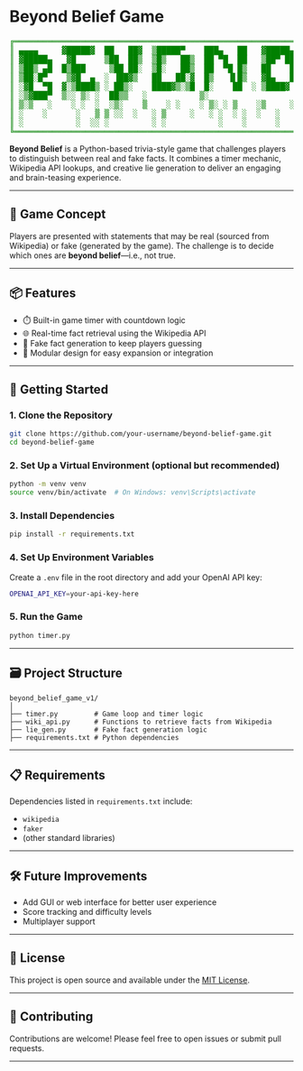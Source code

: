 # Beyond Belief Game
<pre style="color: green;">
╔═══════════════════════════════════════════════════════════════════════════════════════════════════════════════╗ 
║ ▄▄▄▄     ▓█████▓  ██   ██▓  ▒█████▀    ███▄   ██   ▓█████▄    ▄▄▄▄   ▓█████   ██▓      ██▓  ▓██████  ████████ ║ 
║ ▓█████▄   ▓█      ▒██  ██▒  ▒█▒   ██▒  ██ ▀█  ██   ▒██▀ ██▌  ▓█████▄ ▓█   ▀  ▓██▒      ▓██  ▒▓█      ▓██      ║ 
║ ▒██▒ ▄█  █▒███     ▒██ ██░  ▒█░   ██▒  ██  ▀█ █▒   ██    █▌  ▒██▒ ▄█ █▒███   ▒██░      ▒██  ▒▒████   ▒██████  ║ 
║ ▒██░█▀    ▒▓█  ▄  ░ ▐██▓▒   ██   ██░▓  █▒   ▐▌█▒   ▓█▄   █▌  ▒██░█▀  ▒▓█  ▄  ▒██░      ░██  ░▒▓█  ▄  ░██▒  ░  ║ 
║ ░▓█  ▀█  ▓░▒████▒ ░ ██▒░    ████▓▒░▒█  █░    ██  ░ ▒████▓    ░▓█  ▀█ ▓░▒████▒ ░██████▒ ░██░ ░▒█████  ▒██░     ║ 
║ ░▒▓███▀  ▒░░ ▒░ ░  ██▒▒   ░           ▒░                     ░▒▓███▀ ▒░░ ▒░ ░░ ▒░▓  ░░▓  ░░ ▒░ ░ ▒ ░          ║ 
║ ▒░▒   ░    ░ ░  ░  ░▒░    ▒    ░ ░    ░ ▒░ ░ ▒    ░▒     ░  ░ ░  ░░ ░ ▒  ░ ▒ ░ ░ ░  ░ ░                       ║ 
║ ░    ░      ░   ▒ ▒ ░░  ░   ░ ▒     ░   ░ ░  ░ ░  ░   ░      ░    ░     ░ ░    ▒ ░   ░    ░ ░                 ║ 
║ ░           ░  ░░ ░         ░ ░           ░    ░      ░           ░  ░    ░  ░ ░     ░  ░                     ║
╚═══════════════════════════════════════════════════════════════════════════════════════════════════════════════╝
</pre>

**Beyond Belief** is a Python-based trivia-style game that challenges players to distinguish between real and fake facts. It combines a timer mechanic, Wikipedia API lookups, and creative lie generation to deliver an engaging and brain-teasing experience.

---

## 🧠 Game Concept

Players are presented with statements that may be real (sourced from Wikipedia) or fake (generated by the game). The challenge is to decide which ones are **beyond belief**—i.e., not true.

---

## 📦 Features

- ⏱️ Built-in game timer with countdown logic
- 🌐 Real-time fact retrieval using the Wikipedia API
- 🤥 Fake fact generation to keep players guessing
- 🔁 Modular design for easy expansion or integration

---

## 🚀 Getting Started

### 1. Clone the Repository
```bash
git clone https://github.com/your-username/beyond-belief-game.git
cd beyond-belief-game
```

### 2. Set Up a Virtual Environment (optional but recommended)
```bash
python -m venv venv
source venv/bin/activate  # On Windows: venv\Scripts\activate
```

### 3. Install Dependencies

```bash
pip install -r requirements.txt
```

### 4. Set Up Environment Variables
Create a `.env` file in the root directory and add your OpenAI API key:

```bash
OPENAI_API_KEY=your-api-key-here
```

### 5. Run the Game
```bash
python timer.py
```

---

## 🗃️ Project Structure

```
beyond_belief_game_v1/
│
├── timer.py         # Game loop and timer logic
├── wiki_api.py      # Functions to retrieve facts from Wikipedia
├── lie_gen.py       # Fake fact generation logic
├── requirements.txt # Python dependencies
```

---

## 📋 Requirements

Dependencies listed in `requirements.txt` include:
- `wikipedia`
- `faker`
- (other standard libraries)

---

## 🛠️ Future Improvements

- Add GUI or web interface for better user experience
- Score tracking and difficulty levels
- Multiplayer support

---

## 📄 License

This project is open source and available under the [MIT License](LICENSE).

---

## 🤝 Contributing

Contributions are welcome! Please feel free to open issues or submit pull requests.


---